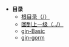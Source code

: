 * **目录**
  * [根目录（/）](/README)
  * [回到上一级（../）](/study/GoLang/README)
  * [gin-Basic](/study/GoLang/go-Gin/gin-Basic/README)
  * [gin-gorm](/study/GoLang/go-Gin/gin-Gorm/README)


